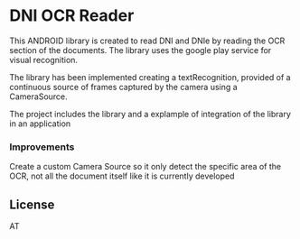 # DNI OCR Reader

This ANDROID library is created to read DNI and DNIe by reading the OCR section of the documents.
The library uses the google play service for visual recognition.

The library has been implemented creating a textRecognition, provided of a continuous source of frames captured by the camera using a CameraSource.

The project includes the library and a explample of integration of the library in an application


### Improvements

Create a custom Camera Source so it only detect the specific area of the OCR, not all the document itself like it is currently developed

License
----
AT
